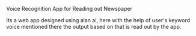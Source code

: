 Voice Recognition App for Reading out Newspaper

Its a web app designed using alan ai, here with the help of user's keyword voice mentioned there the output based on that is read out by the app.
